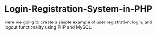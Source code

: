 # Login-Registration-System-in-PHP

Here we going to create a simple example of user registration, login, and logout functionality using PHP and MySQL. 
